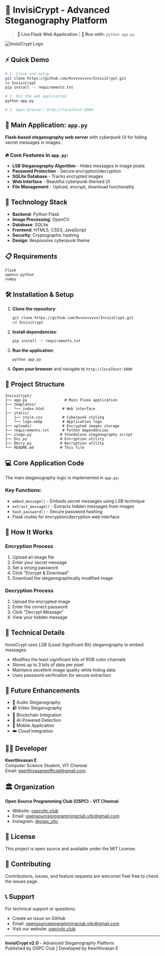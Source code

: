 # 🔐 InvisiCrypt - Advanced Steganography Platform

> **🚀 Live Flask Web Application** | **🐍 Run with:** `python app.py`

![InvisiCrypt Logo](static/logo.webp)

## ⚡ Quick Demo

```bash
# 1. Clone and setup
git clone https://github.com/Kvvvvvvvvv/InvisiCrypt.git
cd InvisiCrypt
pip install -r requirements.txt

# 2. Run the web application
python app.py

# 3. Open browser: http://localhost:5000
```

## 🎯 **Main Application: `app.py`**

**Flask-based steganography web server** with cyberpunk UI for hiding secret messages in images.

### 🔥 Core Features in `app.py`:
- **LSB Steganography Algorithm** - Hides messages in image pixels
- **Password Protection** - Secure encryption/decryption
- **SQLite Database** - Tracks encrypted images
- **Web Interface** - Beautiful cyberpunk-themed UI
- **File Management** - Upload, encrypt, download functionality

## 🚀 Technology Stack

- **Backend**: Python Flask
- **Image Processing**: OpenCV
- **Database**: SQLite
- **Frontend**: HTML5, CSS3, JavaScript
- **Security**: Cryptographic hashing
- **Design**: Responsive cyberpunk theme

## 📋 Requirements

```
Flask
opencv-python
numpy
```

## 🛠️ Installation & Setup

1. **Clone the repository**:
   ```bash
   git clone https://github.com/Kvvvvvvvvv/InvisiCrypt.git
   cd InvisiCrypt
   ```

2. **Install dependencies**:
   ```bash
   pip install -r requirements.txt
   ```

3. **Run the application**:
   ```bash
   python app.py
   ```

4. **Open your browser** and navigate to `http://localhost:5000`

## 📁 Project Structure

```
InvisiCrypt/
├── app.py                 # Main Flask application
├── templates/
│   └── index.html        # Web interface
├── static/
│   ├── style.css         # Cyberpunk styling
│   └── logo.webp         # Application logo
├── uploads/              # Encrypted images storage
├── requirements.txt      # Python dependencies
├── stego.py             # Standalone steganography script
├── Enc.py               # Encryption utility
├── Decry.py             # Decryption utility
└── README.md            # This file
```

## 💻 Core Application Code

The main steganography logic is implemented in `app.py`:

### Key Functions:
- `embed_message()` - Embeds secret messages using LSB technique
- `extract_message()` - Extracts hidden messages from images
- `hash_password()` - Secure password hashing
- Flask routes for encryption/decryption web interface

## 🎯 How It Works

### Encryption Process
1. Upload an image file
2. Enter your secret message
3. Set a strong password
4. Click "Encrypt & Download"
5. Download the steganographically modified image

### Decryption Process
1. Upload the encrypted image
2. Enter the correct password
3. Click "Decrypt Message"
4. View your hidden message

## 🔬 Technical Details

InvisiCrypt uses LSB (Least Significant Bit) steganography to embed messages:
- Modifies the least significant bits of RGB color channels
- Stores up to 3 bits of data per pixel
- Maintains excellent image quality while hiding data
- Uses password verification for secure extraction

## 🌟 Future Enhancements

- 🎵 Audio Steganography
- 📹 Video Steganography  
- 🔐 Blockchain Integration
- 🤖 AI-Powered Detection
- 📱 Mobile Application
- ☁️ Cloud Integration

## 👨‍💻 Developer

**Keerthivasan E**  
Computer Science Student, VIT Chennai  
Email: keerthivasaneofficial@gmail.com

## 🏛️ Organization

**Open Source Programming Club (OSPC) - VIT Chennai**  
- Website: [ospcvitc.club](https://ospcvitc.club/)
- Email: opensourceprogrammingclub.vitc@gmail.com
- Instagram: [@ospc_vitc](https://www.instagram.com/ospc_vitc/)

## 📄 License

This project is open source and available under the MIT License.

## 🤝 Contributing

Contributions, issues, and feature requests are welcome! Feel free to check the issues page.

## 📞 Support

For technical support or questions:
- Create an issue on GitHub
- Email: opensourceprogrammingclub.vitc@gmail.com
- Visit our website: [ospcvitc.club](https://ospcvitc.club/)

---

**InvisiCrypt v2.0** - Advanced Steganography Platform  
Published by OSPC Club | Developed by Keerthivasan E
